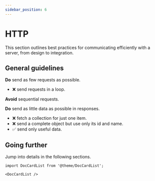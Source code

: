 ```yaml
---
sidebar_position: 6
---
```

# HTTP

This section outlines best practices for communicating efficiently with a server, from design to integration.

## General guidelines

**Do** send as few requests as possible.
- ❌ send requests in a loop.

**Avoid** sequential requests.

**Do** send as little data as possible in responses.
- ❌ fetch a collection for just one item.
- ❌ send a complete object but use only its id and name.
- ✅ send only useful data.

## Going further

Jump into details in the following sections.

```mdx-code-block
import DocCardList from '@theme/DocCardList';

<DocCardList />
```